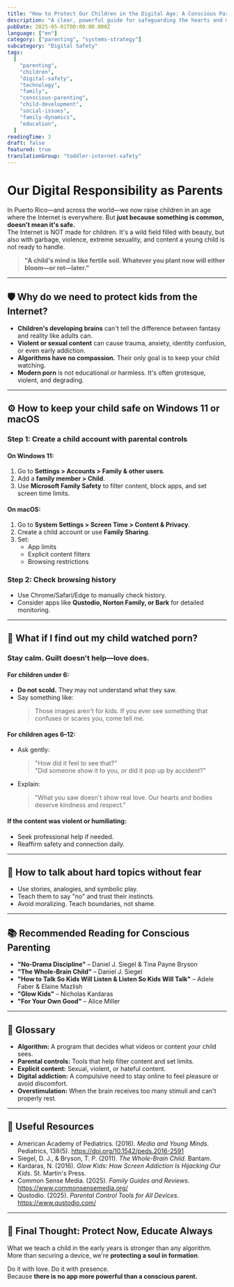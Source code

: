 ```yaml
---
title: "How to Protect Our Children in the Digital Age: A Conscious Parent's Guide to Internet Safety"
description: "A clear, powerful guide for safeguarding the hearts and minds of toddlers and young children in today's online world."
pubDate: 2025-05-01T00:00:00.000Z
language: ["en"]
category: ["parenting", "systems-strategy"]
subcategory: "Digital Safety"
tags:
  [
    "parenting",
    "children",
    "digital-safety",
    "technology",
    "family",
    "conscious-parenting",
    "child-development",
    "social-issues",
    "family-dynamics",
    "education",
  ]
readingTime: 3
draft: false
featured: true
translationGroup: "toddler-internet-safety"
---
```


# Our Digital Responsibility as Parents

In Puerto Rico—and across the world—we now raise children in an age where the Internet is everywhere. But **just because something is common, doesn't mean it's safe.**  
The Internet is NOT made for children. It's a wild field filled with beauty, but also with garbage, violence, extreme sexuality, and content a young child is not ready to handle.

> **"A child's mind is like fertile soil. Whatever you plant now will either bloom—or rot—later."**

---

## 🛡️ Why do we need to protect kids from the Internet?

- **Children's developing brains** can't tell the difference between fantasy and reality like adults can.
- **Violent or sexual content** can cause trauma, anxiety, identity confusion, or even early addiction.
- **Algorithms have no compassion.** Their only goal is to keep your child watching.
- **Modern porn** is not educational or harmless. It's often grotesque, violent, and degrading.

---

## ⚙️ How to keep your child safe on Windows 11 or macOS

### Step 1: Create a child account with parental controls

#### On Windows 11:

1. Go to **Settings > Accounts > Family & other users**.
2. Add a **family member > Child**.
3. Use **Microsoft Family Safety** to filter content, block apps, and set screen time limits.

#### On macOS:

1. Go to **System Settings > Screen Time > Content & Privacy**.
2. Create a child account or use **Family Sharing**.
3. Set:
   - App limits
   - Explicit content filters
   - Browsing restrictions

### Step 2: Check browsing history

- Use Chrome/Safari/Edge to manually check history.
- Consider apps like **Qustodio, Norton Family, or Bark** for detailed monitoring.

---

## 🚨 What if I find out my child watched porn?

### Stay calm. Guilt doesn't help—love does.

#### For children under 6:

- **Do not scold.** They may not understand what they saw.
- Say something like:
  > Those images aren't for kids. If you ever see something that confuses or scares you, come tell me.

#### For children ages 6–12:

- Ask gently:

  > "How did it feel to see that?"  
  > "Did someone show it to you, or did it pop up by accident?"

- Explain:
  > "What you saw doesn't show real love. Our hearts and bodies deserve kindness and respect."

#### If the content was violent or humiliating:

- Seek professional help if needed.
- Reaffirm safety and connection daily.

---

## 💬 How to talk about hard topics without fear

- Use stories, analogies, and symbolic play.
- Teach them to say "no" and trust their instincts.
- Avoid moralizing. Teach boundaries, not shame.

---

## 📚 Recommended Reading for Conscious Parenting

- **"No-Drama Discipline"** – Daniel J. Siegel & Tina Payne Bryson
- **"The Whole-Brain Child"** – Daniel J. Siegel
- **"How to Talk So Kids Will Listen & Listen So Kids Will Talk"** – Adele Faber & Elaine Mazlish
- **"Glow Kids"** – Nicholas Kardaras
- **"For Your Own Good"** – Alice Miller

---

## 📖 Glossary

- **Algorithm:** A program that decides what videos or content your child sees.
- **Parental controls:** Tools that help filter content and set limits.
- **Explicit content:** Sexual, violent, or hateful content.
- **Digital addiction:** A compulsive need to stay online to feel pleasure or avoid discomfort.
- **Overstimulation:** When the brain receives too many stimuli and can't properly rest.

---

## 🔗 Useful Resources

- American Academy of Pediatrics. (2016). _Media and Young Minds_. Pediatrics, 138(5). https://doi.org/10.1542/peds.2016-2591
- Siegel, D. J., & Bryson, T. P. (2011). _The Whole-Brain Child_. Bantam.
- Kardaras, N. (2016). _Glow Kids: How Screen Addiction Is Hijacking Our Kids_. St. Martin's Press.
- Common Sense Media. (2025). _Family Guides and Reviews_. https://www.commonsensemedia.org/
- Qustodio. (2025). _Parental Control Tools for All Devices_. https://www.qustodio.com/

---

## 🌱 Final Thought: Protect Now, Educate Always

What we teach a child in the early years is stronger than any algorithm.  
More than securing a device, we're **protecting a soul in formation**.

Do it with love. Do it with presence.  
Because **there is no app more powerful than a conscious parent.**
